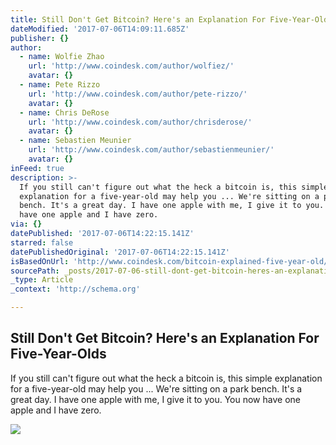 ```yaml
---
title: Still Don't Get Bitcoin? Here's an Explanation For Five-Year-Olds
dateModified: '2017-07-06T14:09:11.685Z'
publisher: {}
author:
  - name: Wolfie Zhao
    url: 'http://www.coindesk.com/author/wolfiez/'
    avatar: {}
  - name: Pete Rizzo
    url: 'http://www.coindesk.com/author/pete-rizzo/'
    avatar: {}
  - name: Chris DeRose
    url: 'http://www.coindesk.com/author/chrisderose/'
    avatar: {}
  - name: Sebastien Meunier
    url: 'http://www.coindesk.com/author/sebastienmeunier/'
    avatar: {}
inFeed: true
description: >-
  If you still can't figure out what the heck a bitcoin is, this simple
  explanation for a five-year-old may help you ... We're sitting on a park
  bench. It's a great day. I have one apple with me, I give it to you. You now
  have one apple and I have zero.
via: {}
datePublished: '2017-07-06T14:22:15.141Z'
starred: false
datePublishedOriginal: '2017-07-06T14:22:15.141Z'
isBasedOnUrl: 'http://www.coindesk.com/bitcoin-explained-five-year-old/'
sourcePath: _posts/2017-07-06-still-dont-get-bitcoin-heres-an-explanation-for-five-year.md
_type: Article
_context: 'http://schema.org'

---
```

<article style=""><h1>Still Don't Get Bitcoin? Here's an Explanation For Five-Year-Olds</h1><p>If you still can't figure out what the heck a bitcoin is, this simple explanation for a five-year-old may help you ... We're sitting on a park bench. It's a great day. I have one apple with me, I give it to you. You now have one apple and I have zero.</p><img src="http://media.coindesk.com/uploads/2014/12/ledger.jpeg" /></article>